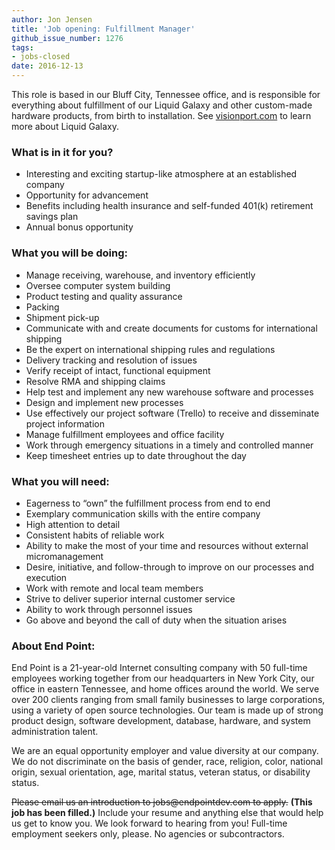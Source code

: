 ```yaml
---
author: Jon Jensen
title: 'Job opening: Fulfillment Manager'
github_issue_number: 1276
tags:
- jobs-closed
date: 2016-12-13
---
```


This role is based in our Bluff City, Tennessee office, and is responsible for everything about fulfillment of our Liquid Galaxy and other custom-made hardware products, from birth to installation. See [visionport.com](https://www.visionport.com/) to learn more about Liquid Galaxy.

### What is in it for you?

- Interesting and exciting startup-like atmosphere at an established company
- Opportunity for advancement
- Benefits including health insurance and self-funded 401(k) retirement savings plan
- Annual bonus opportunity

### What you will be doing:

- Manage receiving, warehouse, and inventory efficiently
- Oversee computer system building
- Product testing and quality assurance
- Packing
- Shipment pick-up
- Communicate with and create documents for customs for international shipping
- Be the expert on international shipping rules and regulations
- Delivery tracking and resolution of issues
- Verify receipt of intact, functional equipment
- Resolve RMA and shipping claims
- Help test and implement any new warehouse software and processes
- Design and implement new processes
- Use effectively our project software (Trello) to receive and disseminate project information
- Manage fulfillment employees and office facility
- Work through emergency situations in a timely and controlled manner
- Keep timesheet entries up to date throughout the day

### What you will need:

- Eagerness to “own” the fulfillment process from end to end
- Exemplary communication skills with the entire company
- High attention to detail
- Consistent habits of reliable work
- Ability to make the most of your time and resources without external micromanagement
- Desire, initiative, and follow-through to improve on our processes and execution
- Work with remote and local team members
- Strive to deliver superior internal customer service
- Ability to work through personnel issues
- Go above and beyond the call of duty when the situation arises

### About End Point:

End Point is a 21-year-old Internet consulting company with 50 full-time employees working together from our headquarters in New York City, our office in eastern Tennessee, and home offices around the world. We serve over 200 clients ranging from small family businesses to large corporations, using a variety of open source technologies. Our team is made up of strong product design, software development, database, hardware, and system administration talent.

We are an equal opportunity employer and value diversity at our company. We do not discriminate on the basis of gender, race, religion, color, national origin, sexual orientation, age, marital status, veteran status, or disability status.

~~Please email us an introduction to jobs&#x40;endpointdev.com to apply.~~
**(This job has been filled.)**
Include your resume and anything else that would help us get to know you. We look forward to hearing from you! Full-time employment seekers only, please. No agencies or subcontractors.
